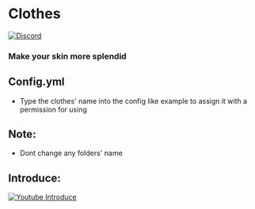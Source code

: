 # Clothes
[![Discord](https://img.shields.io/badge/chat-on%20discord-7289da.svg)](https://discord.gg/5CpFadd)
### Make your skin more splendid

## **Config.yml**
 - Type the clothes' name into the config like example to assign it with a permission for using

## **Note**:
 - Dont change any folders' name
 
 ## **Introduce**:
 [![Youtube Introduce](https://img.youtube.com/vi/ZGMaG80Wi3g/0.jpg)](https://www.youtube.com/watch?v=ZGMaG80Wi3g)
